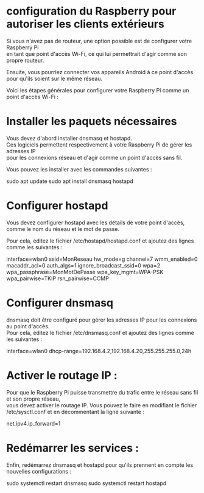 # configuration du Raspberry pour autoriser les clients extérieurs

Si vous n'avez pas de routeur, une option possible est de configurer votre Raspberry Pi  
en tant que point d'accès Wi-Fi, ce qui lui permettrait d'agir comme son propre routeur.

Ensuite, vous pourriez connecter vos appareils Android à ce point d'accès pour qu'ils soient sur le même réseau.

Voici les étapes générales pour configurer votre Raspberry Pi comme un point d'accès Wi-Fi :

# Installer les paquets nécessaires

Vous devez d'abord installer dnsmasq et hostapd.  
Ces logiciels permettent respectivement à votre Raspberry Pi de gérer les adresses IP  
pour les connexions réseau et d'agir comme un point d'accès sans fil.

Vous pouvez les installer avec les commandes suivantes :

sudo apt update
sudo apt install dnsmasq hostapd

# Configurer hostapd

Vous devez configurer hostapd avec les détails de votre point d'accès,  
comme le nom du réseau et le mot de passe.

Pour cela, éditez le fichier /etc/hostapd/hostapd.conf et ajoutez des lignes comme les suivantes :

interface=wlan0
ssid=MonReseau
hw_mode=g
channel=7
wmm_enabled=0
macaddr_acl=0
auth_algs=1
ignore_broadcast_ssid=0
wpa=2
wpa_passphrase=MonMotDePasse
wpa_key_mgmt=WPA-PSK
wpa_pairwise=TKIP
rsn_pairwise=CCMP

# Configurer dnsmasq

dnsmasq doit être configuré pour gérer les adresses IP pour les connexions au point d'accès.  
Pour cela, éditez le fichier /etc/dnsmasq.conf et ajoutez des lignes comme les suivantes :

interface=wlan0
dhcp-range=192.168.4.2,192.168.4.20,255.255.255.0,24h

# Activer le routage IP :

Pour que le Raspberry Pi puisse transmettre du trafic entre le réseau sans fil et son propre réseau,  
vous devez activer le routage IP. Vous pouvez le faire en modifiant le fichier /etc/sysctl.conf et en décommentant la ligne suivante :

net.ipv4.ip_forward=1

# Redémarrer les services :

Enfin, redémarrez dnsmasq et hostapd pour qu'ils prennent en compte les nouvelles configurations :

sudo systemctl restart dnsmasq
sudo systemctl restart hostapd


